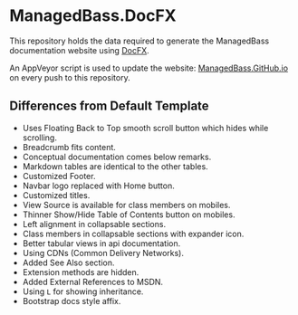 # ManagedBass.DocFX
This repository holds the data required to generate the ManagedBass documentation website using [DocFX](http://dotnet.github.io/docfx).

An AppVeyor script is used to update the website: [ManagedBass.GitHub.io](https://ManagedBass.GitHub.io) on every push to this repository.

## Differences from Default Template
- Uses Floating Back to Top smooth scroll button which hides while scrolling.
- Breadcrumb fits content.
- Conceptual documentation comes below remarks.
- Markdown tables are identical to the other tables.
- Customized Footer.
- Navbar logo replaced with Home button.
- Customized titles.
- View Source is available for class members on mobiles.
- Thinner Show/Hide Table of Contents button on mobiles.
- Left alignment in collapsable sections.
- Class members in collapsable sections with expander icon.
- Better tabular views in api documentation.
- Using CDNs (Common Delivery Networks).
- Added See Also section.
- Extension methods are hidden.
- Added External References to MSDN.
- Using `L` for showing inheritance.
- Bootstrap docs style affix.